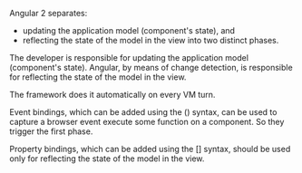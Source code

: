 
Angular 2 separates:
* updating the application model (component's state), and
* reflecting the state of the model in the view 
into two distinct phases. 

The developer is responsible for updating the application model (component's state).
Angular, by means of change detection, is responsible for reflecting the state of the model in the view.

The framework does it automatically on every VM turn.

Event bindings, which can be added using the () syntax, can be used to capture 
a browser event execute some function on a component. 
 So they trigger the first phase.

Property bindings, which can be added using the [] syntax, 
should be used only for reflecting the state of the model in the view.
